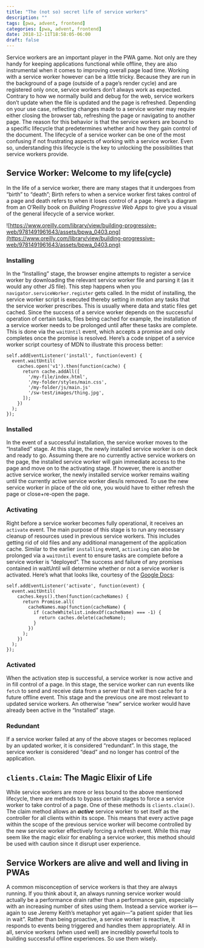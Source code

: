 ```yaml
---
title: "The (not so) secret life of service workers"
description: ""
tags: [pwa, advent, frontend]
categories: [pwa, advent, frontend]
date: 2018-12-11T18:58:05-06:00
draft: false
---
```


Service workers are an important player in the PWA game. Not only are they handy for keeping applications functional while offline, they are also instrumental when it comes to improving overall page load time. Working with a service worker however can be a little tricky. Because they are run in the background of a page (outside of a page’s render cycle) and are registered only once, service workers don’t always work as expected. Contrary to how we normally build and debug for the web, service workers don’t update when the file is updated and the page is refreshed. Depending on your use case, reflecting changes made to a service worker may require either closing the browser tab, refreshing the page or navigating to another page. The reason for this behavior is that the service workers are bound to a specific lifecycle that predetermines whether and how they gain control of the document. The lifecycle of a service worker can be one of the most confusing if not frustrating aspects of working with a service worker. Even so, understanding this lifecycle is the key to unlocking the possibilities that service workers provide.

## Service Worker: Welcome to my life(cycle)

In the life of a service worker, there are many stages that it undergoes from “birth” to “death”; Birth refers to when a service worker first takes control of a page and death refers to when it loses control of a page. Here’s a diagram from an O’Reilly book on _Building Progressive Web Apps_ to give you a visual of the general lifecycle of a service worker.

![https://www.oreilly.com/library/view/building-progressive-web/9781491961643/assets/bpwa_0403.png](https://www.oreilly.com/library/view/building-progressive-web/9781491961643/assets/bpwa_0403.png)

### Installing

In the “Installing” stage, the browser engine attempts to register a service worker by downloading the relevant service worker file and parsing it (as it would any other JS file). This step happens when you `navigator.serviceWorker.register` gets called. In the midst of installing, the service worker script is executed thereby setting in motion any tasks that the service worker prescribes. This is usually where data and static files get cached. Since the success of a service worker depends on the successful operation of certain tasks, files being cached for example, the installation of a service worker needs to be prolonged until after these tasks are complete. This is done via the `waitUntil` event, which accepts a promise and only completes once the promise is resolved. Here’s a code snippet of a service worker script courtesy of MDN to illustrate this process better:

    self.addEventListener('install', function(event) {
      event.waitUntil(
        caches.open('v1').then(function(cache) {
          return cache.addAll([
            '/my-file/index.html',
            '/my-folder/styles/main.css',
            '/my-folder/js/main.js'
            '/sw-test/images/thing.jpg',
          ]);
        })
      );
    });

### Installed

In the event of a successful installation, the service worker moves to the “Installed” stage. At this stage, the newly installed service worker is on deck and ready to go. Assuming there are no currently active service workers on the page, the installed service worker will gain immediate access to the page and move on to the activating stage. If however, there is another active service worker, the newly installed service worker remains waiting until the currently active service worker dies/is removed. To use the new service worker in place of the old one, you would have to either refresh the page or close+re-open the page.

### Activating

Right before a service worker becomes fully operational, it receives an `activate` event. The main purpose of this stage is to run any necessary cleanup of resources used in previous service workers. This includes getting rid of old files and any additional management of the application cache. Similar to the earlier `installing` event, `activating` can also be prolonged via a `waitUntil` event to ensure tasks are complete before a service worker is “deployed”. The success and failure of any promises contained in waitUntil will determine whether or not a service worker is activated. Here’s what that looks like, courtesy of the [Google Docs](https://developers.google.com/web/fundamentals/primers/service-workers/):

    self.addEventListener('activate', function(event) {
      event.waitUntil(
        caches.keys().then(function(cacheNames) {
          return Promise.all(
            cacheNames.map(function(cacheName) {
              if (cacheWhitelist.indexOf(cacheName) === -1) {
                return caches.delete(cacheName);
              }
            })
          );
        })
      );
    });

### Activated

When the activation step is successful, a service worker is now active and in fill control of a page. In this stage, the service worker can run events like `fetch` to send and receive data from a server that it will then cache for a future offline event. This stage and the previous one are most relevant to updated service workers. An otherwise “new” service worker would have already been active in the “Installed” stage.

### Redundant

If a service worker failed at any of the above stages or becomes replaced by an updated worker, it is considered “redundant”. In this stage, the service worker is considered “dead” and no longer has control of the application.

## `clients.Claim`**: The Magic Elixir of Life**

While service workers are more or less bound to the above mentioned lifecycle, there are methods to bypass certain stages to force a service worker to take control of a page. One of these methods is `clients.claim()`. The claim method allows an **_active_** service worker to set itself as the controller for all clients within its scope. This means that every active page within the scope of the previous service worker will become controlled by the new service worker effectively forcing a refresh event. While this may seem like the magic elixir for enabling a service worker, this method should be used with caution since it disrupt user experience.

## Service Workers are alive and well and living in PWAs

A common misconception of service workers is that they are always running. If you think about it, an always running service worker would actually be a performance drain rather than a performance gain, especially with an increasing number of sites using them. Instead a service worker is—again to use Jeremy Keith’s metaphor yet again—“a patient spider that lies in wait”. Rather than being proactive, a service worker is reactive, it responds to events being triggered and handles them appropriately. All in all, service workers (when used well) are incredibly powerful tools to building successful offline experiences. So use them wisely.
